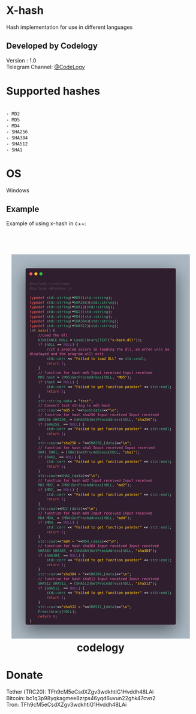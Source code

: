 # X-hash
Hash implementation for use in different languages
## Developed by Codelogy
Version : 1.0
</br>
Telegram Channel: <a href="https://t.me/codelogy"> @CodeLogy </a>

# Supported hashes
<pre><code>
- MD2
- MD5
- MD4
- SHA256
- SHA384 
- SHA512
- SHA1
</pre></code>
# OS
Windows
## Example
Example of using x-hash in c++:<br>
<h1 align="center">
  <br>
 <img src="https://raw.githubusercontent.com/CodeLogyy/X-hash/main/EX.png" alt="codelogy"></a>
  <br>
  codelogy
  <br>
</h1>

# Donate
Tether (TRC20): TFh9cM5eCsdXZgv3wdkhtiG1Hvddh48LAi <br>
Bitcoin: bc1q3p98yqkagmee8zrps46yqd6uvun22ghk47cvn2 <br>
Tron: TFh9cM5eCsdXZgv3wdkhtiG1Hvddh48LAi 
